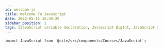 ```yaml
---
id: welcome-js
title: Welcome To JavaScript
date: 2022-05-11 16:49:29
sidebar_position: 1
tags: [JavaScript variable declaration, JavaScript BigInt, JavaScript string methods, JavaScript template literals, JavaScript number methods, JavaScript array methods, JavaScript array sorting, JavaScript array iteration, JavaScript array const, JavaScript date formats, JavaScript date methods, JavaScript math operations, JavaScript random numbers, JavaScript booleans, JavaScript if-else statements, JavaScript switch statement, JavaScript for loop, JavaScript for-of loop, JavaScript while loop, JavaScript break and continue, JavaScript iterable objects, JavaScript sets, JavaScript type conversion, JavaScript regular expressions, JavaScript error handling, JavaScript scope, JavaScript hoisting, JavaScript strict mode, JavaScript "this" keyword, JavaScript arrow functions, JavaScript shallow copy, JavaScript deep copy, JavaScript modules, JavaScript JSON manipulation, JavaScript debugging techniques, JavaScript style guide, JavaScript advanced objects, JavaScript advanced functions, JavaScript advanced classes, JavaScript async programming, JavaScript callbacks, JavaScript asynchronous operations, JavaScript Promises, JavaScript async/await, JavaScript Document Object, Model (DOM) manipulation, JavaScript Browser Object Model (BOM), JavaScript Fetch API, JavaScript Web APIs, JavaScript AJAX requests, JavaScript advanced JSON handling, JavaScript jQuery library, JavaScript graphics libraries (e.g., Plotly.js, Chart.js, Google Chart), JavaScript cookies]
---
```


```mdx-code-block
import JavaScript from '@site/src/components/Courses/JavaScript';
```

<JavaScript />